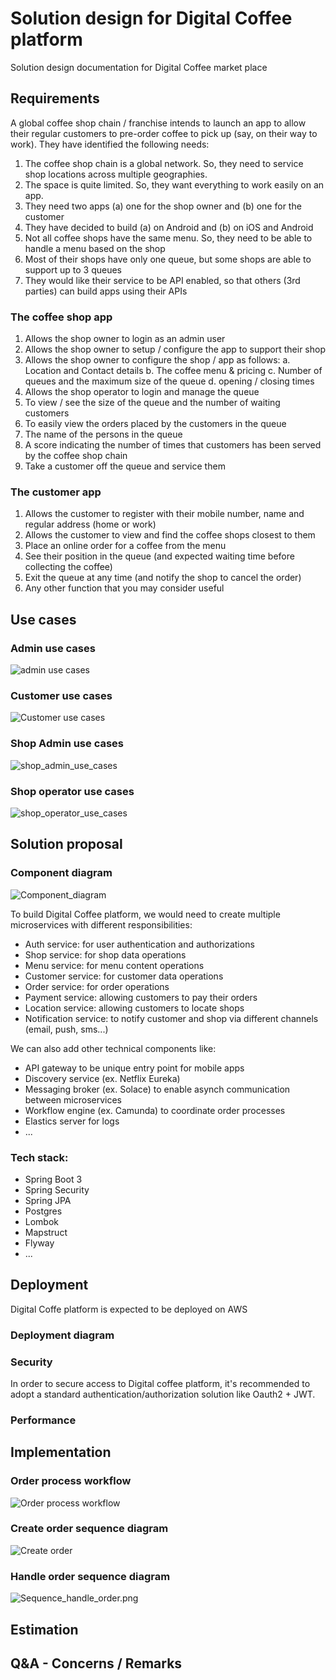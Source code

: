 # Solution design for Digital Coffee platform
Solution design documentation for Digital Coffee market place

## Requirements
A global coffee shop chain / franchise intends to launch an app to allow their regular customers to pre-order coffee to pick up (say, on their way to work).
They have identified the following needs:
1. The coffee shop chain is a global network. So, they need to service shop locations across multiple geographies.
2. The space is quite limited. So, they want everything to work easily on an app.
3. They need two apps (a) one for the shop owner and (b) one for the customer
4. They have decided to build (a) on Android and (b) on iOS and Android
5. Not all coffee shops have the same menu. So, they need to be able to handle a
   menu based on the shop
6. Most of their shops have only one queue, but some shops are able to support up to
   3 queues
7. They would like their service to be API enabled, so that others (3rd parties) can
   build apps using their APIs

### The coffee shop app
1. Allows the shop owner to login as an admin user
2. Allows the shop owner to setup / configure the app to support their shop
3. Allows the shop owner to configure the shop / app as follows:
   a. Location and Contact details
   b. The coffee menu & pricing
   c. Number of queues and the maximum size of the queue
   d. opening / closing times
4. Allows the shop operator to login and manage the queue
5. To view / see the size of the queue and the number of waiting customers
6. To easily view the orders placed by the customers in the queue
7. The name of the persons in the queue
8. A score indicating the number of times that customers has been served by the coffee
   shop chain
9. Take a customer off the queue and service them

### The customer app
1. Allows the customer to register with their mobile number, name and regular address (home or work)
2. Allows the customer to view and find the coffee shops closest to them
3. Place an online order for a coffee from the menu
4. See their position in the queue (and expected waiting time before collecting the
   coffee)
5. Exit the queue at any time (and notify the shop to cancel the order)
6. Any other function that you may consider useful

## Use cases

### Admin use cases
![admin use cases](use_cases_admin.png)

### Customer use cases
![Customer use cases](use_cases_customer.png)

### Shop Admin use cases
![shop_admin_use_cases](use_cases_shop_admin.png)

### Shop operator use cases
![shop_operator_use_cases](use_cases_shop_operator.png)

## Solution proposal

### Component diagram
![Component_diagram](component_diagram.svg)

To build Digital Coffee platform, we would need to create multiple microservices with different responsibilities:
- Auth service: for user authentication and authorizations
- Shop service: for shop data operations
- Menu service: for menu content operations
- Customer service: for customer data operations
- Order service: for order operations
- Payment service: allowing customers to pay their orders
- Location service: allowing customers to locate shops
- Notification service: to notify customer and shop via different channels (email, push, sms...)

We can also add other technical components like:
- API gateway to be unique entry point for mobile apps
- Discovery service (ex. Netflix Eureka)
- Messaging broker (ex. Solace) to enable asynch communication between microservices
- Workflow engine (ex. Camunda) to coordinate order processes
- Elastics server for logs
- ...

### Tech stack:
- Spring Boot 3
- Spring Security
- Spring JPA
- Postgres
- Lombok
- Mapstruct
- Flyway
- ...

## Deployment

Digital Coffe platform is expected to be deployed on AWS

### Deployment diagram

### Security
In order to secure access to Digital coffee platform, it's recommended to adopt a standard authentication/authorization solution like Oauth2 + JWT.

### Performance

## Implementation

### Order process workflow
![Order process workflow](order_process.png)

### Create order sequence diagram
![Create order](Sequence_Create_order.png)

### Handle order sequence diagram
![Sequence_handle_order.png](Sequence_handle_order.png)

## Estimation

## Q&A - Concerns / Remarks
